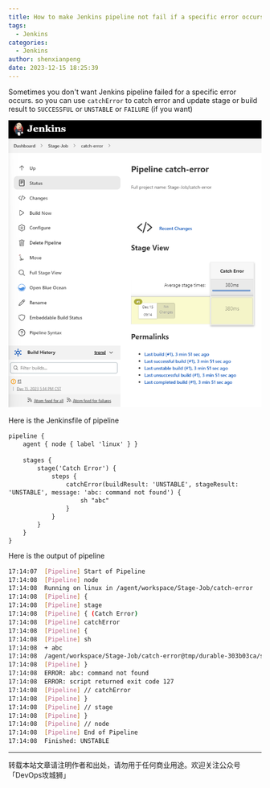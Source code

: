 ```yaml
---
title: How to make Jenkins pipeline not fail if a specific error occurs
tags:
  - Jenkins
categories:
  - Jenkins
author: shenxianpeng
date: 2023-12-15 18:25:39
---
```


Sometimes you don't want Jenkins pipeline failed for a specific error occurs. so you can use `catchError` to catch error and update stage or build result to `SUCCESSFUL` or `UNSTABLE` or `FAILURE` (if you want)

![Catch Error Jenkins pipeline](jenkins-catch-error/catch-error.png)

<!-- more -->
Here is the Jenkinsfile of pipeline

```
pipeline {
    agent { node { label 'linux' } }

    stages {
        stage('Catch Error') {
            steps {
                catchError(buildResult: 'UNSTABLE', stageResult: 'UNSTABLE', message: 'abc: command not found') {
                    sh "abc"
                }
            }
        }
    }
}
```

Here is the output of pipeline

```bash
17:14:07  [Pipeline] Start of Pipeline
17:14:08  [Pipeline] node
17:14:08  Running on linux in /agent/workspace/Stage-Job/catch-error
17:14:08  [Pipeline] {
17:14:08  [Pipeline] stage
17:14:08  [Pipeline] { (Catch Error)
17:14:08  [Pipeline] catchError
17:14:08  [Pipeline] {
17:14:08  [Pipeline] sh
17:14:08  + abc
17:14:08  /agent/workspace/Stage-Job/catch-error@tmp/durable-303b03ca/script.sh: line 1: abc: command not found
17:14:08  [Pipeline] }
17:14:08  ERROR: abc: command not found
17:14:08  ERROR: script returned exit code 127
17:14:08  [Pipeline] // catchError
17:14:08  [Pipeline] }
17:14:08  [Pipeline] // stage
17:14:08  [Pipeline] }
17:14:08  [Pipeline] // node
17:14:08  [Pipeline] End of Pipeline
17:14:08  Finished: UNSTABLE
```
---

转载本站文章请注明作者和出处，请勿用于任何商业用途。欢迎关注公众号「DevOps攻城狮」
